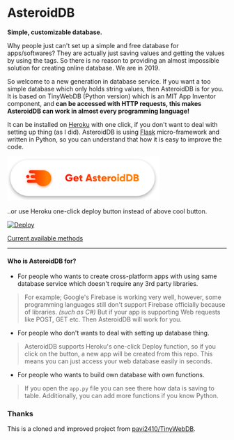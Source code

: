 # AsteroidDB

**Simple, customizable database.**

Why people just can't set up a simple and free database for apps/softwares? They are actually just saving values and getting the values by using the tags. So there is no reason to providing an almost impossible solution for creating online database. We are in 2019. 

So welcome to a new generation in database service. If you want a too simple database which only holds string values, then AsteroidDB is for you. It is based on TinyWebDB (Python version) which is an MIT App Inventor component, and **can be accessed with HTTP requests, this makes AsteroidDB can work in almost every programming language!**

It can be installed on [Heroku](https://www.heroku.com/) with one click, if you don't want to deal with setting up thing (as I did). AsteroidDB is using [Flask](http://flask.pocoo.org/) micro-framework and written in Python, so you can understand that how it is easy to improve the code.

[<img src="asteroiddb-badge.png" width="350" height="100">](https://github.com/ysfchn/AsteroidDB/wiki)

..or use Heroku one-click deploy button instead of above cool button.

[![Deploy](https://www.herokucdn.com/deploy/button.png)](https://heroku.com/deploy?template=https://github.com/ysfchn/AsteroidDB)

[Current available methods](https://github.com/ysfchn/AsteroidDB/wiki#current-methods)

***

#### Who is AsteroidDB for?

- For people who wants to create cross-platform apps with using same database service which doesn't require any 3rd party libraries. 
 > For example; Google's Firebase is working very well, however, some programming languages still don't support Firebase officially because of libraries. *(such as C#)* But if your app is supporting Web requests like POST, GET etc. Then AsteroidDB will work for you.
 
- For people who don't wants to deal with setting up database thing. 
 > AsteroidDB supports Heroku's one-click Deploy function, so if you click on the button, a new app will be created from this repo. This means you can just access your web database easily in seconds. 
 
- For people who wants to build own database with own functions.
> If you open the `app.py` file you can see there how data is saving to table. Additionally, you can add more functions if you know Python.

### Thanks

This is a cloned and improved project from [pavi2410/TinyWebDB](https://github.com/pavi2410/TinyWebDB). 
